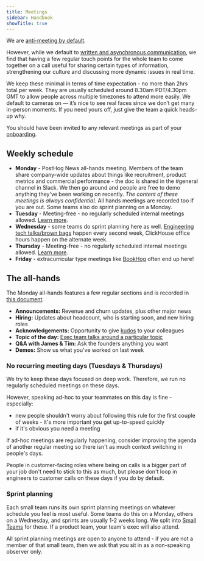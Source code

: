 ```yaml
---
title: Meetings
sidebar: Handbook
showTitle: true
---
```


We are [anti-meeting by default](/blog/meetings). 

However, while we default to [written and asynchronous communication](/handbook/company/communication), we find that having a few regular touch points for the whole team to come together on a call useful for sharing certain types of information, strengthening our culture and discussing more dynamic issues in real time. 

We keep these minimal in terms of time expectation - no more than 2hrs total per week. They are usually scheduled around 8.30am PDT/4.30pm GMT to allow people across multiple timezones to attend more easily. We default to cameras on — it’s nice to see real faces since we don’t get many in-person moments. If you need yours off, just give the team a quick heads-up why.

You should have been invited to any relevant meetings as part of your [onboarding](/handbook/people/onboarding). 

## Weekly schedule

- **Monday** - PostHog News all-hands meeting. Members of the team share company-wide updates about things like recruitment, product metrics and commercial performance - the doc is shared in the #general channel in Slack. We then go around and people are free to demo anything they've been working on recently. _The content of these meetings is always confidential._ All hands meetings are recorded too if you are out. Some teams also do sprint planning on a Monday. 
- **Tuesday** - Meeting-free - no regularly scheduled internal meetings allowed. [Learn more](#no-recurring-meeting-days-tuesdaysthursdays).
- **Wednesday** - some teams do sprint planning here as well. [Engineering tech talks/brown bags](/handbook/engineering/tech-talks) happen every second week, ClickHouse office hours happen on the alternate week. 
- **Thursday** - Meeting-free - no regularly scheduled internal meetings allowed. [Learn more](#no-recurring-meeting-days-tuesdaysthursdays).
- **Friday** - extracurricular type meetings like [BookHog](/handbook/people/clubs#clubs-at-posthog) often end up here!

## The all-hands

The Monday all-hands features a few regular sections and is recorded in [this document](https://docs.google.com/document/d/1JbA2W1CP2sA5vRVnS0UgyDgRz88mKpEVeinW6SYjO74/edit?usp=sharing).

- **Announcements:** Revenue and churn updates, plus other major news
- **Hiring:** Updates about headcount, who is starting soon, and new hiring roles
- **Acknowledgements:** Opportunity to give [kudos](/handbook/company/kudos) to your colleagues
- **Topic of the day:** [Exec team talks around a particular topic](/handbook/exec/all-hands-topics)
- **Q&A with James & Tim:** Ask the founders anything you want
- **Demos:** Show us what you've worked on last week

### No recurring meeting days (Tuesdays & Thursdays)

We try to keep these days focused on deep work. Therefore, we run no regularly scheduled meetings on these days.

However, speaking ad-hoc to your teammates on this day is fine - especially:

* new people shouldn't worry about following this rule for the first couple of weeks - it's more important you get up-to-speed quickly
* if it's obvious you need a meeting

If ad-hoc meetings are regularly happening, consider improving the agenda of another regular meeting so there isn't as much context switching in people's days. 

People in customer-facing roles where being on calls is a bigger part of your job don't need to stick to this as much, but please don't loop in engineers to customer calls on these days if you do by default. 

### Sprint planning

Each small team runs its own sprint planning meetings on whatever schedule you feel is most useful. Some teams do this on a Monday, others on a Wednesday, and sprints are usually 1-2 weeks long. We split into [Small Teams](/handbook/team-structure) for these. If a product team, your team's exec will also attend.

All sprint planning meetings are open to anyone to attend - if you are not a member of that small team, then we ask that you sit in as a non-speaking observer only. 
